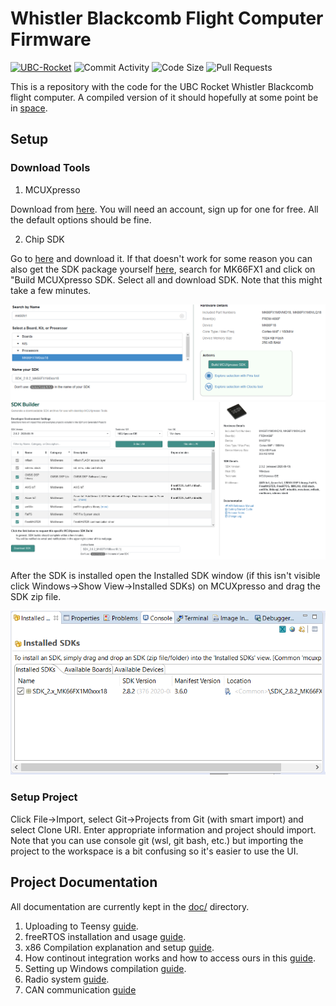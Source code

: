 # Whistler Blackcomb Flight Computer Firmware

[![UBC-Rocket](https://circleci.com/gh/UBC-Rocket/Whistler-Blackcomb-v2.svg?style=shield)](https://app.circleci.com/pipelines/github/UBC-Rocket/Whistler-Blackcomb-v2)
![Commit Activity](https://img.shields.io/github/commit-activity/m/ubc-rocket/whistler-blackcomb-v2)
![Code Size](https://img.shields.io/github/languages/code-size/ubc-rocket/whistler-blackcomb-v2)
![Pull Requests](https://img.shields.io/github/issues-pr/UBC-Rocket/Whistler-Blackcomb-v2)


This is a repository with the code for the UBC Rocket Whistler Blackcomb flight computer. A compiled version of it should hopefully at some point be in [space](https://en.wikipedia.org/wiki/K%C3%A1rm%C3%A1n_line). 

## Setup
### Download Tools
1. MCUXpresso

Download from [here](https://www.nxp.com/design/software/development-software/mcuxpresso-software-and-tools-/mcuxpresso-integrated-development-environment-ide:MCUXpresso-IDE?tab=Design_Tools_Tab). You will need an account, sign up for one for free. All the default options should be fine. 

2. Chip SDK

Go to [here](https://mcuxpresso.nxp.com/download/78d26642c8a4ca1efecebe0f36145702) and download it. If that doesn't work for some reason you can also get the SDK package yourself [here](https://mcuxpresso.nxp.com/en/select), search for MK66FX1 and click on "Build MCUXpresso SDK. Select all and download SDK. Note that this might take a few minutes. 

![](doc/images/SDKSelect.png)
![](doc/images/SDKDownload.png)

After the SDK is installed open the Installed SDK window (if this isn't visible click Windows->Show View->Installed SDKs) on MCUXpresso and drag the SDK zip file. 

![](doc/images/InstalledSDKs.png)

### Setup Project

Click File->Import, select Git->Projects from Git (with smart import) and select Clone URI. Enter appropriate information and project should import. Note that you can use console git (wsl, git bash, etc.) but importing the project to the workspace is a bit confusing so it's easier to use the UI. 

## Project Documentation

All documentation are currently kept in the [doc/](doc/) directory. 

1. Uploading to Teensy [guide](doc/1-Teensy-Upload.md).
2. freeRTOS installation and usage [guide](doc/2-RTOS-Basics.md).
3. x86 Compilation explanation and setup [guide](doc/3-x86-Compilation.md). 
4. How continout integration works and how to access ours in this [guide](doc/4-Continuous-Integration.md). 
5. Setting up Windows compilation [guide](doc/5-Windows-Compilation-with-Cygwin.md). 
6. Radio system [guide](doc/6-Radio.md). 
7. CAN communication [guide](doc/7-CAN.md)